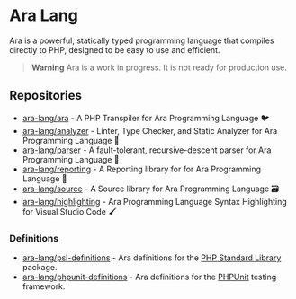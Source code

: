# Ara Lang

Ara is a powerful, statically typed programming language that compiles directly to PHP, designed to be easy to use and efficient.

> **Warning** Ara is a work in progress. It is not ready for production use.

## Repositories

- [ara-lang/ara](https://github.com/ara-lang/ara) - A PHP Transpiler for Ara Programming Language 🐦
- [ara-lang/analyzer](https://github.com/ara-lang/analyzer) - Linter, Type Checker, and Static Analyzer for Ara Programming Language 🔬 
- [ara-lang/parser](https://github.com/ara-lang/parser) - A fault-tolerant, recursive-descent parser for Ara Programming Language 🌲
- [ara-lang/reporting](https://github.com/ara-lang/reporting) - A Reporting library for for Ara Programming Language 📃
- [ara-lang/source](https://github.com/ara-lang/source) - A Source library for Ara Programming Language 🗃
- [ara-lang/highlighting](https://github.com/ara-lang/highlighting) - Ara Programming Language Syntax Highlighting for Visual Studio Code 🖌

### Definitions

- [ara-lang/psl-definitions](https://github.com/ara-lang/psl-definitions) - Ara definitions for the [PHP Standard Library](https://github.com/azjezz/psl) package.
- [ara-lang/phpunit-definitions](https://github.com/ara-lang/phpunit-definitions) - Ara definitions for the [PHPUnit](https://github.com/sebastianbergmann/phpunit) testing framework.
